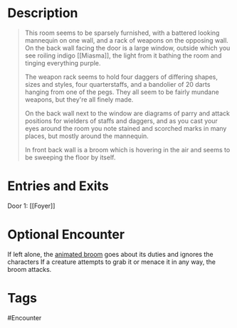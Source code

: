 # Description
> This room seems to be sparsely furnished, with a battered looking mannequin on one wall, and a rack of weapons on the opposing wall. On the back wall facing the door is a large window, outside which you see roiling indigo [[Miasma]], the light from it bathing the room and tinging everything purple.
>
> The weapon rack seems to hold four daggers of differing shapes, sizes and styles, four quarterstaffs, and a bandolier of 20 darts hanging from one of the pegs. They all seem to be fairly mundane weapons, but they're all finely made.
>
> On the back wall next to the window are diagrams of parry and attack positions for wielders of staffs and daggers, and as you cast your eyes around the room you note stained and scorched marks in many places, but mostly around the mannequin.
> 
> In front back wall is a broom which is hovering in the air and seems to be sweeping the floor by itself.

# Entries and Exits
Door 1: [[Foyer]]

# Optional Encounter
If left alone, the [animated broom](https://www.dndbeyond.com/monsters/1528953-animated-broom) goes about its duties and ignores the characters
If a creature attempts to grab it or menace it in any way, the broom attacks.

# Tags
#Encounter 